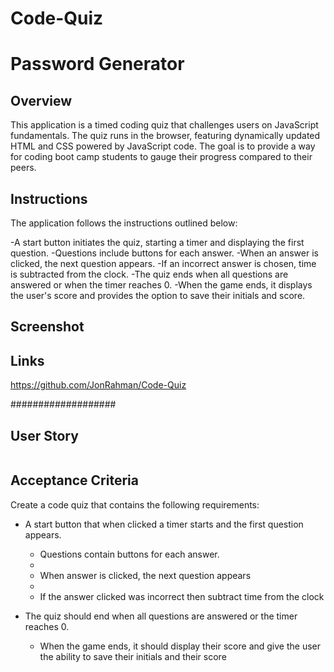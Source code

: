 # Code-Quiz

# Password Generator

## Overview

This application is a timed coding quiz that challenges users on JavaScript fundamentals. The quiz runs in the browser, featuring dynamically updated HTML and CSS powered by JavaScript code. The goal is to provide a way for coding boot camp students to gauge their progress compared to their peers.

## Instructions

The application follows the instructions outlined below:

-A start button initiates the quiz, starting a timer and displaying the first question.
  -Questions include buttons for each answer.
  -When an answer is clicked, the next question appears.
  -If an incorrect answer is chosen, time is subtracted from the clock.
-The quiz ends when all questions are answered or when the timer reaches 0.
  -When the game ends, it displays the user's score and provides the option to save their initials and score.

## Screenshot




## Links

https://github.com/JonRahman/Code-Quiz















###################
## User Story

```

```

## Acceptance Criteria

Create a code quiz that contains the following requirements:

* A start button that when clicked a timer starts and the first question appears.
 
  * Questions contain buttons for each answer.
  * 
  * When answer is clicked, the next question appears
  * 
  * If the answer clicked was incorrect then subtract time from the clock

* The quiz should end when all questions are answered or the timer reaches 0.

  * When the game ends, it should display their score and give the user the ability to save their initials and their score